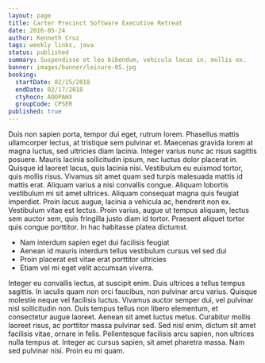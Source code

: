```yaml
---
layout: page
title: Carter Precinct Software Executive Retreat
date: 2016-05-24
author: Kenneth Cruz
tags: weekly links, java
status: published
summary: Suspendisse et leo bibendum, vehicula lacus in, mollis ex.
banner: images/banner/leisure-05.jpg
booking:
  startDate: 02/15/2018
  endDate: 02/17/2018
  ctyhocn: AOOPAHX
  groupCode: CPSER
published: true
---
```

Duis non sapien porta, tempor dui eget, rutrum lorem. Phasellus mattis ullamcorper lectus, at tristique sem pulvinar et. Maecenas gravida lorem at magna luctus, sed ultricies diam lacinia. Integer varius nunc ac risus sagittis posuere. Mauris lacinia sollicitudin ipsum, nec luctus dolor placerat in. Quisque id laoreet lacus, quis lacinia nisi. Vestibulum eu euismod tortor, quis mollis risus. Vivamus sit amet quam sed turpis malesuada mattis id mattis erat. Aliquam varius a nisi convallis congue.
Aliquam lobortis vestibulum mi sit amet ultrices. Aliquam consequat magna quis feugiat imperdiet. Proin lacus augue, lacinia a vehicula ac, hendrerit non ex. Vestibulum vitae est lectus. Proin varius, augue ut tempus aliquam, lectus sem auctor sem, quis fringilla justo diam id tortor. Praesent aliquet tortor quis congue porttitor. In hac habitasse platea dictumst.

* Nam interdum sapien eget dui facilisis feugiat
* Aenean id mauris interdum tellus vestibulum cursus vel sed dui
* Proin placerat est vitae erat porttitor ultricies
* Etiam vel mi eget velit accumsan viverra.

Integer eu convallis lectus, at suscipit enim. Duis ultrices a tellus tempus sagittis. In iaculis quam non orci faucibus, non pulvinar arcu varius. Quisque molestie neque vel facilisis luctus. Vivamus auctor semper dui, vel pulvinar nisl sollicitudin non. Duis tempus tellus non libero elementum, et consectetur augue laoreet. Aenean sit amet luctus metus. Curabitur mollis laoreet risus, ac porttitor massa pulvinar sed. Sed nisl enim, dictum sit amet facilisis vitae, ornare in felis. Pellentesque facilisis arcu sapien, non ultrices nulla tempus at. Integer ac cursus sapien, sit amet pharetra massa. Nam sed pulvinar nisi. Proin eu mi quam.

